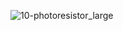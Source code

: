 
![10-photoresistor_large](https://user-images.githubusercontent.com/20165450/51313976-eb18d800-1a5f-11e9-8626-0838f56b77fb.jpg)
